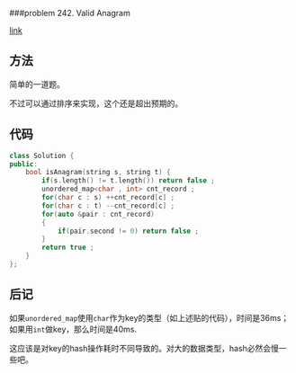 ###problem 242. Valid Anagram

[link](https://leetcode.com/problems/valid-anagram/)

## 方法

简单的一道题。

不过可以通过排序来实现，这个还是超出预期的。

## 代码

```C++
class Solution {
public:
    bool isAnagram(string s, string t) {
        if(s.length() != t.length()) return false ;
        unordered_map<char , int> cnt_record ;
        for(char c : s) ++cnt_record[c] ;
        for(char c : t) --cnt_record[c] ;
        for(auto &pair : cnt_record)
        {
            if(pair.second != 0) return false ;
        }
        return true ;
    }
};
```

## 后记

如果`unordered_map`使用`char`作为key的类型（如上述贴的代码），时间是36ms；如果用`int`做key，那么时间是40ms.

这应该是对key的hash操作耗时不同导致的。对大的数据类型，hash必然会慢一些吧。
